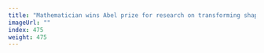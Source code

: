 ```yaml
---
title: "Mathematician wins Abel prize for research on transforming shapes"
imageUrl: ""
index: 475
weight: 475
---
```

